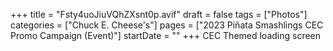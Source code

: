 +++
title = "Fsty4uoJiuVQhZXsnt0p.avif"
draft = false
tags = ["Photos"]
categories = ["Chuck E. Cheese's"]
pages = ["2023 Piñata Smashlings CEC Promo Campaign (Event)"]
startDate = ""
+++
CEC Themed loading screen
